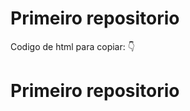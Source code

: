 # Primeiro repositorio


Codigo de html para copiar: 👇
<html>
  <h1> Primeiro repositorio </h1>
 </html>
